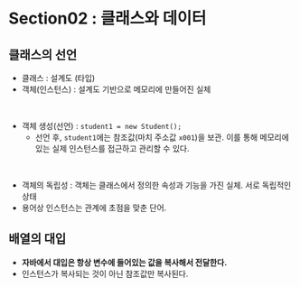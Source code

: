 # Section02 : 클래스와 데이터
## 클래스의 선언
- 클래스 : 설계도 (타입)
- 객체(인스턴스) : 설계도 기반으로 메모리에 만들어진 실체

<br>

- 객체 생성(선언) : ```student1 = new Student();```
  - 선언 후, ```student1```에는 참조값(마치 주소값 ```x001```)을 보관. 이를 통해 메모리에 있는 실제 인스턴스를 접근하고 관리할 수 있다.

<br>

- 객체의 독립성 : 객체는 클래스에서 정의한 속성과 기능을 가진 실체. 서로 독립적인 상태
- 용어상 인스턴스는 관계에 초점을 맞춘 단어.

## 배열의 대입
- **자바에서 대입은 항상 변수에 들어있는 값을 복사해서 전달한다.**
- 인스턴스가 복사되는 것이 아닌 참조값만 복사된다.
